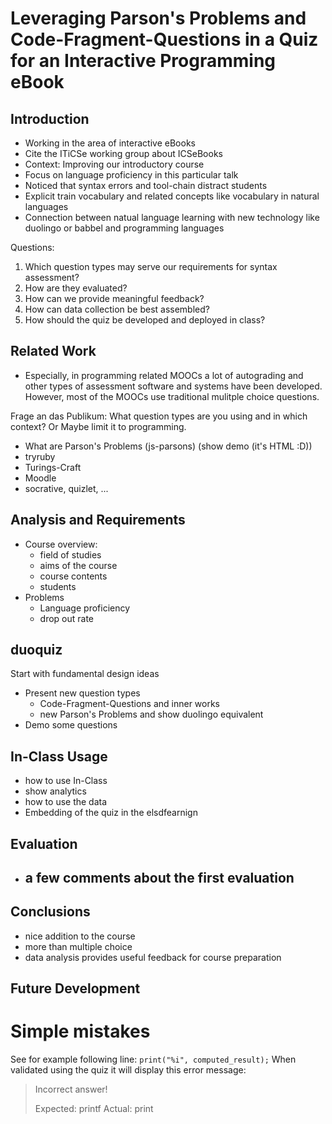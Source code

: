 # Leveraging Parson's Problems and Code-Fragment-Questions in a Quiz for an Interactive Programming eBook

## Introduction
- Working in the area of interactive eBooks
- Cite the ITiCSe working group about ICSeBooks
- Context: Improving our introductory course
- Focus on language proficiency in this particular talk
- Noticed that syntax errors and tool-chain distract students
- Explicit train vocabulary and related concepts like vocabulary in natural languages
- Connection between natual language learning with new technology like duolingo or babbel and programming languages

Questions:
1. Which question types may serve our requirements for syntax assessment?
2. How are they evaluated?
3. How can we provide meaningful feedback?
4. How can data collection be best assembled?
5. How should the quiz be developed and deployed in class?

## Related Work
- Especially, in programming related MOOCs a lot of autograding and other types of assessment software and systems have been developed. However, most of the MOOCs use traditional mulitple choice questions.


Frage an das Publikum: What question types are you using and in which context? Or Maybe limit it to programming.

- What are Parson's Problems (js-parsons) (show demo (it's HTML :D))
- tryruby
- Turings-Craft
- Moodle
- socrative, quizlet, ...

## Analysis and Requirements
- Course overview:
  - field of studies
  - aims of the course
  - course contents
  - students
- Problems
  - Language proficiency
  - drop out rate

## duoquiz
Start with fundamental design ideas

- Present new question types
  - Code-Fragment-Questions and inner works
  - new Parson's Problems and show duolingo equivalent
- Demo some questions

## In-Class Usage
- how to use In-Class
- show analytics
- how to use the data
- Embedding of the quiz in the elsdfearnign

## Evaluation
- a few comments about the first evaluation
  -

## Conclusions
- nice addition to the course
- more than multiple choice
- data analysis provides useful feedback for course preparation

## Future Development

# Simple mistakes

See for example following line:	```print("%i", computed_result);```
When validated using the quiz it will display this error message:

> Incorrect answer!
>
> Expected: printf Actual: print
